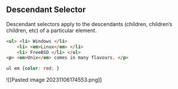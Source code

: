 ## Descendant Selector
Descendant selectors apply to the descendants (children, children’s children, etc) of a particular element.
```html
<ul> <li> Windows </li>
	<li> <em>Linux</em> </li>
	<li> FreeBSD </li> </ul>
<p> <em>Unix</em> comes in many flavours. </p>
```
```css
ul em {color: red; }
```
![[Pasted image 20231106174553.png]]